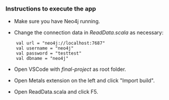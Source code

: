 ### Instructions to execute the app

- Make sure you have Neo4j running.

- Change the connection data in *ReadData.scala* as necessary:

```
    val url = "neo4j://localhost:7687"
    val username = "neo4j"
    val password = "testtest"
    val dbname = "neo4j"
```

- Open VSCode with *final-project* as root folder.

- Open Metals extension on the left and click "Import build".

- Open ReadData.scala and click F5.